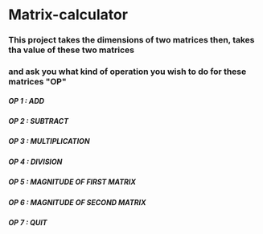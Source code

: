 # Matrix-calculator

### This project takes the dimensions of two matrices then, takes tha value of these two matrices
### and ask you what kind of operation you wish to do for these matrices "OP" 


##### OP 1 : ADD
##### OP 2 : SUBTRACT
##### OP 3 : MULTIPLICATION
##### OP 4 : DIVISION
##### OP 5 : MAGNITUDE OF FIRST MATRIX
##### OP 6 : MAGNITUDE OF SECOND MATRIX
##### OP 7 : QUIT
